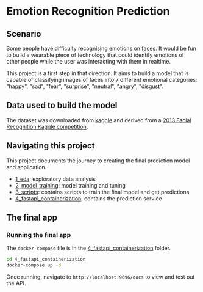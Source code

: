 # Emotion Recognition Prediction

## Scenario
Some people have difficulty recognising emotions on faces. It would be fun to build a wearable piece of technology that could identify emotions of other people while the user was interacting with them in realtime.

This project is a first step in that direction. It aims to build a model that is capable of classifying images of faces into 7 different emotional categories: "happy", "sad", "fear", "surprise", "neutral", "angry", "disgust".

## Data used to build the model

The dataset was downloaded from [kaggle](https://www.kaggle.com/datasets/msambare/fer2013/data) and derived from a [2013 Facial Recognition Kaggle competition](https://www.kaggle.com/c/challenges-in-representation-learning-facial-expression-recognition-challenge/data).

## Navigating this project

This project documents the journey to creating the final prediction model and application.

- [1_eda](1_eda/): exploratory data analysis
- [2_model_training](2_model_training/): model training and tuning
- [3_scripts](3_scripts/): contains scripts to train the final model and get predictions
- [4_fastapi_containerization](4_fastapi_containerization/): contains the prediction service

## The final app

### Running the final app

The `docker-compose` file is in the [4_fastapi_containerization](4_fastapi_containerization/) folder.

```bash
cd 4_fastapi_containerization
docker-compose up -d
```

Once running, navigate to `http://localhost:9696/docs` to view and test out the API.
